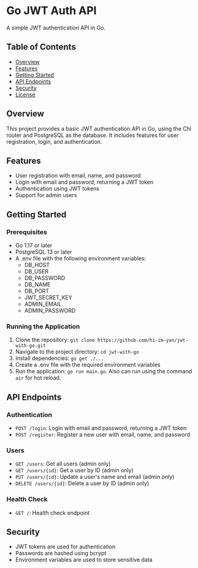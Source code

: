 # Go JWT Auth API

A simple JWT authentication API in Go.

## Table of Contents

* [Overview](#overview)
* [Features](#features)
* [Getting Started](#getting-started)
* [API Endpoints](#api-endpoints)
* [Security](#security)
* [License](#license)

## Overview

This project provides a basic JWT authentication API in Go, using the Chi router and PostgreSQL as the database. It includes features for user registration, login, and authentication.

## Features

* User registration with email, name, and password
* Login with email and password, returning a JWT token
* Authentication using JWT tokens
* Support for admin users

## Getting Started

### Prerequisites

* Go 1.17 or later
* PostgreSQL 13 or later
* A .env file with the following environment variables:
	+ DB_HOST
	+ DB_USER
	+ DB_PASSWORD
	+ DB_NAME
	+ DB_PORT
	+ JWT_SECRET_KEY
	+ ADMIN_EMAIL
	+ ADMIN_PASSWORD

### Running the Application

1. Clone the repository: `git clone https://github.com/hi-im-yan/jwt-with-go.git`
2. Navigate to the project directory: `cd jwt-with-go`
3. Install dependencies: `go get ./...`
4. Create a .env file with the required environment variables
5. Run the application: `go run main.go`. Also can run using the command `air` for hot reload.

## API Endpoints

### Authentication

* `POST /login`: Login with email and password, returning a JWT token
* `POST /register`: Register a new user with email, name, and password

### Users

* `GET /users`: Get all users (admin only)
* `GET /users/{id}`: Get a user by ID (admin only)
* `PUT /users/{id}`: Update a user's name and email (admin only)
* `DELETE /users/{id}`: Delete a user by ID (admin only)

### Health Check

* `GET /`: Health check endpoint

## Security

* JWT tokens are used for authentication
* Passwords are hashed using bcrypt
* Environment variables are used to store sensitive data
